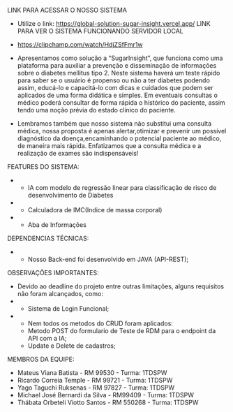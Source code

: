 LINK PARA ACESSAR O NOSSO SISTEMA
- Utilize o link: https://global-solution-sugar-insight.vercel.app/
LINK PARA VER O SISTEMA FUNCIONANDO SERVIDOR LOCAL
- https://clipchamp.com/watch/HdjZSfFmr1w

- Apresentamos como solução a “SugarInsight”, que funciona como uma plataforma para auxiliar a prevenção e disseminação de informações sobre o diabetes mellitus tipo 2. Neste sistema haverá um teste rápido para saber se o usuário é propenso ou não a ter diabetes podendo assim, educá-lo e capacitá-lo com dicas e cuidados que podem ser aplicados de uma forma didática e simples. Em eventuais consultas o médico poderá consultar de forma rápida o histórico do paciente, assim tendo uma noção prévia do estado clínico do paciente.

- Lembramos também que nosso sistema não substitui uma consulta médica, nossa proposta é apenas alertar,otimizar e prevenir um possível diagnóstico da doença,encaminhando o potencial paciente ao médico, de maneira mais rápida. Enfatizamos que a consulta médica e a realização de exames são indispensáveis!

FEATURES DO SISTEMA:
- - IA com modelo de regressão linear para classificação de risco de desenvolvimento de Diabetes
- - Calculadora de IMC(Indice de massa corporal)
- - Aba de Informações

DEPENDENCIAS TÉCNICAS:
- - Nosso Back-end foi desenvolvido em JAVA (API-REST);

OBSERVAÇÕES IMPORTANTES:
- Devido ao deadline do projeto entre outras limitações, alguns requisitos não foram alcançados, como:
- - Sistema de Login Funcional;
- - Nem todos os metodos do CRUD foram aplicados:
  - Metodo POST do formulario de Teste de RDM para o endpoint da API com a IA;
  - Update e Delete de cadastros;

MEMBROS DA EQUIPE:
- Mateus Viana Batista - RM 99530 - Turma: 1TDSPW
- Ricardo Correia Temple - RM 99721 - Turma: 1TDSPW
- Yago Taguchi Ruksenas - RM 97827 - Turma: 1TDSPW
- Michael José Bernardi da Silva - RM99409 - Turma: 1TDSPW
- Thábata Orbeteli Viotto Santos - RM 550268 - Turma: 1TDSPW

